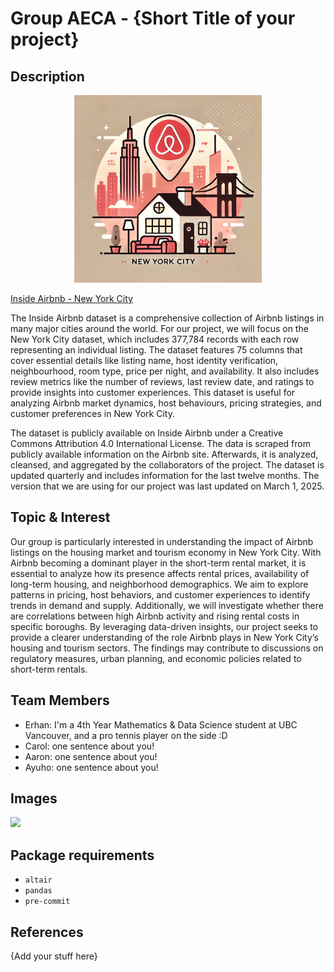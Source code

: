 # Group AECA - {Short Title of your project}

## Description
<p align="center">
    <img src="images/intro.png" width="300px">
</p>

[Inside Airbnb - New York City](https://insideairbnb.com/get-the-data/)

The Inside Airbnb dataset is a comprehensive collection of Airbnb listings in many major cities around the world. For our project, we will focus on the New York City dataset, which includes 377,784 records with each row representing an individual listing. The dataset features 75 columns that cover essential details like listing name, host identity verification, neighbourhood, room type, price per night, and availability. It also includes review metrics like the number of reviews, last review date, and ratings to provide insights into customer experiences. This dataset is useful for analyzing Airbnb market dynamics, host behaviours, pricing strategies, and customer preferences in New York City. 

The dataset is publicly available on Inside Airbnb under a Creative Commons Attribution 4.0 International License. The data is scraped from publicly available information on the Airbnb site. Afterwards, it is analyzed, cleansed, and aggregated by the collaborators of the project. The dataset is updated quarterly and includes information for the last twelve months. The version that we are using for our project was last updated on March 1, 2025. 


## Topic & Interest

Our group is particularly interested in understanding the impact of Airbnb listings on the housing market and tourism economy in New York City. With Airbnb becoming a dominant player in the short-term rental market, it is essential to analyze how its presence affects rental prices, availability of long-term housing, and neighborhood demographics. We aim to explore patterns in pricing, host behaviors, and customer experiences to identify trends in demand and supply. Additionally, we will investigate whether there are correlations between high Airbnb activity and rising rental costs in specific boroughs. By leveraging data-driven insights, our project seeks to provide a clearer understanding of the role Airbnb plays in New York City’s housing and tourism sectors. The findings may contribute to discussions on regulatory measures, urban planning, and economic policies related to short-term rentals.

## Team Members

- Erhan: I'm a 4th Year Mathematics & Data Science student at UBC Vancouver, and a pro tennis player on the side :D
- Carol: one sentence about you!
- Aaron: one sentence about you!
- Ayuho: one sentence about you!

## Images

<!---
{You should use this area to add a screenshot of an interesting view, and eventually, of your dashboard}
-->

<img src ="images/test.jpg" width="300px">

## Package requirements

- `altair`
- `pandas`
- `pre-commit`

## References

{Add your stuff here}




